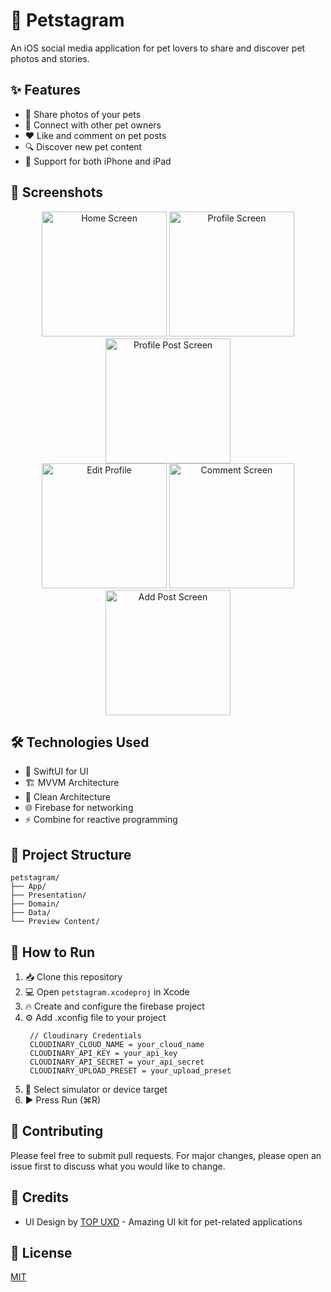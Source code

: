 # 🐾 Petstagram

An iOS social media application for pet lovers to share and discover pet photos and stories.

## ✨ Features

- 📸 Share photos of your pets
- 👥 Connect with other pet owners
- ❤️ Like and comment on pet posts
- 🔍 Discover new pet content
- 📱 Support for both iPhone and iPad

## 📸 Screenshots

<div align="center">
  <img src="screenshots/screen1.png" width="200" alt="Home Screen"/>
  <img src="screenshots/screen2.png" width="200" alt="Profile Screen"/>
  <img src="screenshots/screen3.png" width="200" alt="Profile Post Screen"/>
</div>

<div align="center">
  <img src="screenshots/screen4.png" width="200" alt="Edit Profile"/>
  <img src="screenshots/screen5.png" width="200" alt="Comment Screen"/>
  <img src="screenshots/screen6.png" width="200" alt="Add Post Screen"/>
</div>

## 🛠 Technologies Used

- 🎯 SwiftUI for UI
- 🏗 MVVM Architecture
- 🧹 Clean Architecture
- 🌐 Firebase for networking
- ⚡️ Combine for reactive programming

## 📁 Project Structure

```
petstagram/
├── App/
├── Presentation/
├── Domain/
├── Data/
└── Preview Content/
```

## 🚀 How to Run

1. 📥 Clone this repository
2. 💻 Open `petstagram.xcodeproj` in Xcode
3. 🔥 Create and configure the firebase project
4. ⚙️ Add .xconfig file to your project
   ```
    // Cloudinary Credentials
    CLOUDINARY_CLOUD_NAME = your_cloud_name
    CLOUDINARY_API_KEY = your_api_key
    CLOUDINARY_API_SECRET = your_api_secret
    CLOUDINARY_UPLOAD_PRESET = your_upload_preset
   ```
5. 📱 Select simulator or device target
6. ▶️ Press Run (⌘R)

## 🤝 Contributing

Please feel free to submit pull requests. For major changes, please open an issue first to discuss what you would like to change.

## 🙏 Credits

- UI Design by [TOP UXD](https://www.figma.com/community/file/1315684103497504450/pets-forever-app-ui-kits) - Amazing UI kit for pet-related applications

## 📄 License

[MIT](https://choosealicense.com/licenses/mit/) 
